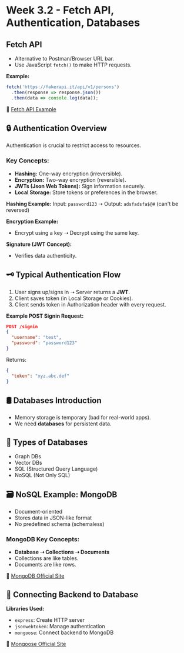 # Week 3.2 - Fetch API, Authentication, Databases

## Fetch API
- Alternative to Postman/Browser URL bar.
- Use JavaScript `fetch()` to make HTTP requests.

**Example:**
```js
fetch('https://fakerapi.it/api/v1/persons')
  .then(response => response.json())
  .then(data => console.log(data));
```

🔗 [Fetch API Example](https://gist.github.com/hkirat/ea4d132f70f69d1d47baac9eb3cc1313)

## 🔒 Authentication Overview
Authentication is crucial to restrict access to resources.

### Key Concepts:
- **Hashing:** One-way encryption (irreversible).
- **Encryption:** Two-way encryption (reversible).
- **JWTs (Json Web Tokens):** Sign information securely.
- **Local Storage:** Store tokens or preferences in the browser.

**Hashing Example:**
Input: `password123` ➝ Output: `adsfadsfa$@#` (can't be reversed)

**Encryption Example:**
- Encrypt using a key ➝ Decrypt using the same key.

**Signature (JWT Concept):**
- Verifies data authenticity.

## 🗝 Typical Authentication Flow
1. User signs up/signs in ➝ Server returns a **JWT**.
2. Client saves token (in Local Storage or Cookies).
3. Client sends token in Authorization header with every request.

**Example POST Signin Request:**
```json
POST /signin
{
  "username": "test",
  "password": "password123"
}
```

Returns:
```json
{
  "token": "xyz.abc.def"
}
```

## 🛢 Databases Introduction
- Memory storage is temporary (bad for real-world apps).
- We need **databases** for persistent data.

## 🧩 Types of Databases
- Graph DBs
- Vector DBs
- SQL (Structured Query Language)
- NoSQL (Not Only SQL)

## 🗃 NoSQL Example: MongoDB
- Document-oriented
- Stores data in JSON-like format
- No predefined schema (schemaless)

### MongoDB Key Concepts:
- **Database ➝ Collections ➝ Documents**
- Collections are like tables.
- Documents are like rows.

🔗 [MongoDB Official Site](https://mongodb.com/)

## 🔌 Connecting Backend to Database
**Libraries Used:**
- `express`: Create HTTP server
- `jsonwebtoken`: Manage authentication
- `mongoose`: Connect backend to MongoDB

🔗 [Mongoose Official Site](https://mongoosejs.com/)

